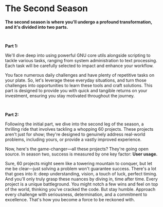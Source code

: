 # The Second Season
**The second season is where you'll undergo a profound transformation, and it's divided into two parts.**

<br>

**Part 1:**

We'll dive deep into using powerful GNU core utils alongside scripting to tackle various tasks, ranging from system
administration to text processing. Each task will be carefully selected to impact and enhance your workflow.

You face numerous daily challenges and have plenty of repetitive tasks on your plate. So, let's leverage these everyday situations, and turn those challenges into opportunities to learn these tools and craft solutions.
This part is designed to provide you with quick and tangible returns on your investment, ensuring you stay motivated throughout the journey.

<br>

**Part 2:**

Following the initial part, we dive into the second leg of the season, a thrilling ride that involves tackling a whopping 60 projects. These projects aren't just for show; they're designed to genuinely address real-world problems, including yours, or provide a vastly improved experience.

Now, here's the game-changer—all these projects? They're going open source. In season two, success is measured by one key factor: **User usage.**

Sure, 60 projects might seem like a towering mountain to conquer, but let me be clear—just solving a problem won't guarantee success. There's a lot that goes into it: deep understanding, vision, a touch of luck, perfect timing. And you'll only truly grasp these nuances by diving in, time after time.
Every project is a unique battleground. You might notch a few wins and feel on top of the world, thinking you've cracked the code. But stay humble. Approach every challenge with seriousness, determination, and a commitment to excellence. That's how you become a force to be reckoned with.
